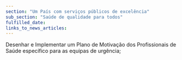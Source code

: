 ```yaml
---
section: "Um País com serviços públicos de excelência"
sub_section: "Saúde de qualidade para todos"
fulfilled_date:
links_to_news_articles:
---
```


Desenhar e Implementar um Plano de Motivação dos Profissionais de Saúde específico para as equipas de urgência;